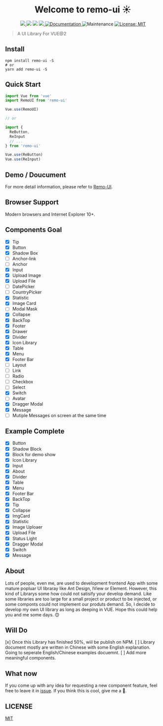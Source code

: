 <h1 align="center">Welcome to remo-ui ☀</h1>
<p align="center">
  <a href="https://www.npmjs.com/package/remo-ui" target="_blank">
    <img src="https://img.shields.io/badge/version-v1.0.3-blue.svg" />
  </a> 
  <img src="https://img.shields.io/badge/npm-%3E%3Dv6.0.0-blue.svg" />
  <img src="https://img.shields.io/badge/node-%3E%3D10.0.0-blue.svg" />
  <a href="https://npmcharts.com/compare/remo-ui?minimal=true">
    <img src="http://img.shields.io/npm/dm/remo-ui.svg">
  </a>
  <a href="https://github.com/yongquanyao/remo-ui#readme" target="_blank">
    <img alt="Documentation" src="https://img.shields.io/badge/documentation-yes-brightgreen.svg" />
  </a>
    <img alt="Maintenance" src="https://img.shields.io/badge/Maintained%3F-yes-green.svg" />
   <a href="LICENSE">
      <img alt="License: MIT" src="https://img.shields.io/badge/license-MIT-yellow.svg" />
  </a> 
</p>

> A UI Library For VUE@2 

## Install
```shell
npm install remo-ui -S
# or
yarn add remo-ui -S
```
## Quick Start
``` javascript
import Vue from 'vue'
import RemoUI from 'remo-ui'

Vue.use(RemoUI)

// or

import {
  ReButton,
  ReInput
  // ...
} from 'remo-ui'

Vue.use(ReButton)
Vue.use(ReInput)

```
## Demo / Doucument
For more detail information, please refer to [Remo-UI](https://remo.raymondyao.info).

## Browser Support
Modern browsers and Internet Explorer 10+.

## Components Goal
- [x] Tip
- [X] Button
- [x] Shadow Box
- [ ] Anchor-link
- [ ] Anchor
- [x] Input
- [x] Upload Image
- [x] Upload File
- [ ] DatePicker
- [ ] CountryPicker
- [x] Statistic
- [x] Image Card
- [ ] Modal Mask
- [x] Collapse
- [x] BackTop
- [x] Footer
- [x] Drawer
- [x] Divider   
- [x] Icon Library   
- [x] Table
- [x] Menu
- [x] Footer Bar
- [ ] Layout
- [ ] Link
- [ ] Radio
- [ ] Checkbox
- [ ] Select
- [x] Switch
- [ ] Avatar
- [x] Dragger Modal
- [x] Message
- [ ] Mutiple Messages on screen at the same time

## Example Complete
- [X] Button
- [x] Shadow Block
- [x] Block for demo show
- [x] Icon Library  
- [x] Input  
- [x] About  
- [x] Divider
- [x] Table
- [x] Menu
- [x] Footer Bar
- [x] BackTop
- [x] Tip
- [X] Collapse
- [x] ImgCard
- [x] Statistic
- [x] Image Uploaer
- [x] Upload File
- [x] Status Light
- [x] Dragger Modal
- [x] Switch
- [x] Message

## About
Lots of people, even me, are used to development frontend App with some mature popluar UI libraray like Ant Design, IView or Element. However, this kind of Librarys some how could not satisify your develop demand. Like some libraries are too large for a small project or product to be injected, or some componts could not implement our produts demand. So, I decide to develop my own UI library as long as deeping in VUE. Hope this could help you and me some days. :blush:

## Will Do
[x] Once this Library has finished 50%, wiil be publish on NPM. 
[ ] Library document mostly are written in Chinese with some English explanation. Going to seperate English/Chinese examples docuemnt.
[ ] Add more meaningful components.

## What now
If you come up with any idea for requesting a new component feature, feel free to leave it in <a href="ISSUE">issue</a>.
If you think this is cool, give me a 🌟.
## LICENSE
[MIT](LICENSE)
